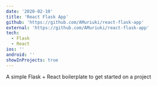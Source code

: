 ```yaml
---
date: '2020-02-10'
title: 'React Flask App'
github: 'https://github.com/AMuriuki/react-flask-app'
external: 'https://github.com/AMuriuki/react-flask-app'
tech:
  - Flask
  - React
ios: ''
android: ''
showInProjects: true
---
```


A simple Flask + React boilerplate to get started on a project
